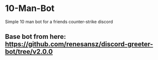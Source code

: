 # 10-Man-Bot
Simple 10 man bot for a friends counter-strike discord


## Base bot from here: https://github.com/renesansz/discord-greeter-bot/tree/v2.0.0
